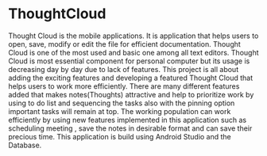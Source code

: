 # ThoughtCloud
Thought Cloud is the mobile applications. It is application that helps users to  open, save, modify or edit the file for efficient documentation. Thought Cloud is one of the most used and basic one among all text editors. Thought Cloud is most essential component for personal computer but its usage is decreasing day by day due to lack of features. This project is all about adding the exciting features and developing a featured Thought Cloud that helps users to work more efficiently. There are many different features added that makes notes(Thoughts) attractive and help to prioritize work by using to do list and sequencing the tasks also with the pinning option important tasks will remain at top. The working population can work efficiently by using new features implemented in this application such as scheduling meeting , save the notes in desirable format and can save their precious time. This application is build using Android Studio and the Database.
